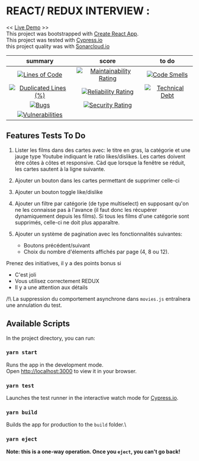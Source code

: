 # REACT/ REDUX INTERVIEW : 
<< [Live Demo](https://incredible-dango-2228b0.netlify.app/) >>\
This project was bootstrapped with [Create React App](https://github.com/facebook/create-react-app).\
This project was tested with [Cypress.io](https://www.cypress.io/)\
this project quality was with [Sonarcloud.io](https://sonarcloud.io/summary/overall?id=Webnume_react-interview-master)




|                                                                                                    summary                                                                                                    |                                                                                                 score                                                                                                 |                                                                                           to do                                                                                           |
| :-----------------------------------------------------------------------------------------------------------------------------------------------------------------------------------------------------------: | :---------------------------------------------------------------------------------------------------------------------------------------------------------------------------------------------------: | :----------------------------------------------------------------------------------------------------------------------------------------------------------------------------------------: |
|              [![Lines of Code](https://sonarcloud.io/api/project_badges/measure?project=Webnume_react-interview-master&metric=ncloc)](https://sonarcloud.io/summary/new_code?id=Webnume_react-interview-master)              |  [![Maintainability Rating](https://sonarcloud.io/api/project_badges/measure?project=Webnume_react-interview-master&metric=sqale_rating)](https://sonarcloud.io/summary/new_code?id=Webnume_react-interview-master)  |  [![Code Smells](https://sonarcloud.io/api/project_badges/measure?project=Webnume_react-interview-master&metric=code_smells)](https://sonarcloud.io/summary/new_code?id=Webnume_react-interview-master)  |
| [![Duplicated Lines (%)](https://sonarcloud.io/api/project_badges/measure?project=Webnume_react-interview-master&metric=duplicated_lines_density)](https://sonarcloud.io/summary/new_code?id=Webnume_react-interview-master) | [![Reliability Rating](https://sonarcloud.io/api/project_badges/measure?project=Webnume_react-interview-master&metric=reliability_rating)](https://sonarcloud.io/summary/new_code?id=Webnume_react-interview-master) | [![Technical Debt](https://sonarcloud.io/api/project_badges/measure?project=Webnume_react-interview-master&metric=sqale_index)](https://sonarcloud.io/summary/new_code?id=Webnume_react-interview-master) |
|                   [![Bugs](https://sonarcloud.io/api/project_badges/measure?project=Webnume_react-interview-master&metric=bugs)](https://sonarcloud.io/summary/new_code?id=Webnume_react-interview-master)                   |    [![Security Rating](https://sonarcloud.io/api/project_badges/measure?project=Webnume_react-interview-master&metric=security_rating)](https://sonarcloud.io/summary/new_code?id=Webnume_react-interview-master)    |                                                                                                                                                                                            |
|        [![Vulnerabilities](https://sonarcloud.io/api/project_badges/measure?project=Webnume_react-interview-master&metric=vulnerabilities)](https://sonarcloud.io/summary/new_code?id=Webnume_react-interview-master)        |                                                                                                                                                                                                      |   

## Features Tests To Do

1. Lister les films dans des cartes avec: le titre en gras, la catégorie et une jauge type Youtube indiquant le ratio likes/dislikes. Les cartes doivent être côtes à côtes et responsive. Càd que lorsque la fenêtre se réduit, les cartes sautent à la ligne suivante.

2. Ajouter un bouton dans les cartes permettant de supprimer celle-ci

3. Ajouter un bouton toggle like/dislike

4. Ajouter un filtre par catégorie (de type multiselect) en supposant qu'on ne les connaisse pas à l'avance (il faut donc les récupérer dynamiquement depuis les films). Si tous les films d'une catégorie sont supprimés, celle-ci ne doit plus apparaître.

5. Ajouter un système de pagination avec les fonctionnalités suivantes: 
    * Boutons précédent/suivant
    * Choix du nombre d'élements affichés par page (4, 8 ou 12).

Prenez des initiatives, il y a des points bonus si

* C'est joli
* Vous utilisez correctement REDUX 
* Il y a une attention aux détails

/!\ La suppression du comportement asynchrone dans `movies.js` entraînera une annulation du test.

## Available Scripts

In the project directory, you can run:

### `yarn start`

Runs the app in the development mode.\
Open [http://localhost:3000](http://localhost:3000) to view it in your browser.

### `yarn test`

Launches the test runner in the interactive watch mode for <a href="https://www.cypress.io/" target="_blank">Cypress.io</a>.

### `yarn build`

Builds the app for production to the `build` folder.\

### `yarn eject`

**Note: this is a one-way operation. Once you `eject`, you can't go back!**
